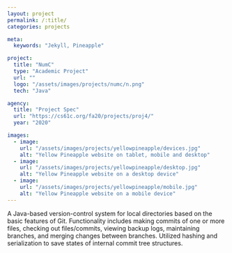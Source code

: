 ```yaml
---
layout: project
permalink: /:title/
categories: projects

meta:
  keywords: "Jekyll, Pineapple"

project:
  title: "NumC"
  type: "Academic Project"
  url: ""
  logo: "/assets/images/projects/numc/n.png"
  tech: "Java"

agency:
  title: "Project Spec"
  url: "https://cs61c.org/fa20/projects/proj4/"
  year: "2020"

images:
  - image:
    url: "/assets/images/projects/yellowpineapple/devices.jpg"
    alt: "Yellow Pineapple website on tablet, mobile and desktop"
  - image:
    url: "/assets/images/projects/yellowpineapple/desktop.jpg"
    alt: "Yellow Pineapple website on a desktop device"
  - image:
    url: "/assets/images/projects/yellowpineapple/mobile.jpg"
    alt: "Yellow Pineapple website on a mobile device"
---
```

<p>A Java-based version-control system for local directories based on the basic features of Git. Functionality includes making commits of one or more files, checking out files/commits, viewing backup logs, maintaining branches, and merging changes between branches. Utilized hashing and serialization to save states of internal commit tree structures.</p>